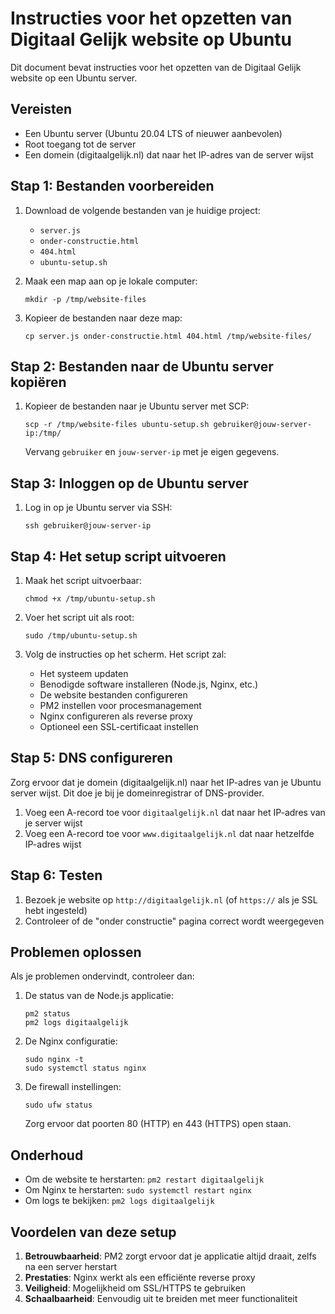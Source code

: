# Instructies voor het opzetten van Digitaal Gelijk website op Ubuntu

Dit document bevat instructies voor het opzetten van de Digitaal Gelijk website op een Ubuntu server.

## Vereisten

- Een Ubuntu server (Ubuntu 20.04 LTS of nieuwer aanbevolen)
- Root toegang tot de server
- Een domein (digitaalgelijk.nl) dat naar het IP-adres van de server wijst

## Stap 1: Bestanden voorbereiden

1. Download de volgende bestanden van je huidige project:
   - `server.js`
   - `onder-constructie.html`
   - `404.html`
   - `ubuntu-setup.sh`

2. Maak een map aan op je lokale computer:
   ```
   mkdir -p /tmp/website-files
   ```

3. Kopieer de bestanden naar deze map:
   ```
   cp server.js onder-constructie.html 404.html /tmp/website-files/
   ```

## Stap 2: Bestanden naar de Ubuntu server kopiëren

1. Kopieer de bestanden naar je Ubuntu server met SCP:
   ```
   scp -r /tmp/website-files ubuntu-setup.sh gebruiker@jouw-server-ip:/tmp/
   ```
   Vervang `gebruiker` en `jouw-server-ip` met je eigen gegevens.

## Stap 3: Inloggen op de Ubuntu server

1. Log in op je Ubuntu server via SSH:
   ```
   ssh gebruiker@jouw-server-ip
   ```

## Stap 4: Het setup script uitvoeren

1. Maak het script uitvoerbaar:
   ```
   chmod +x /tmp/ubuntu-setup.sh
   ```

2. Voer het script uit als root:
   ```
   sudo /tmp/ubuntu-setup.sh
   ```

3. Volg de instructies op het scherm. Het script zal:
   - Het systeem updaten
   - Benodigde software installeren (Node.js, Nginx, etc.)
   - De website bestanden configureren
   - PM2 instellen voor procesmanagement
   - Nginx configureren als reverse proxy
   - Optioneel een SSL-certificaat instellen

## Stap 5: DNS configureren

Zorg ervoor dat je domein (digitaalgelijk.nl) naar het IP-adres van je Ubuntu server wijst. Dit doe je bij je domeinregistrar of DNS-provider.

1. Voeg een A-record toe voor `digitaalgelijk.nl` dat naar het IP-adres van je server wijst
2. Voeg een A-record toe voor `www.digitaalgelijk.nl` dat naar hetzelfde IP-adres wijst

## Stap 6: Testen

1. Bezoek je website op `http://digitaalgelijk.nl` (of `https://` als je SSL hebt ingesteld)
2. Controleer of de "onder constructie" pagina correct wordt weergegeven

## Problemen oplossen

Als je problemen ondervindt, controleer dan:

1. De status van de Node.js applicatie:
   ```
   pm2 status
   pm2 logs digitaalgelijk
   ```

2. De Nginx configuratie:
   ```
   sudo nginx -t
   sudo systemctl status nginx
   ```

3. De firewall instellingen:
   ```
   sudo ufw status
   ```
   Zorg ervoor dat poorten 80 (HTTP) en 443 (HTTPS) open staan.

## Onderhoud

- Om de website te herstarten: `pm2 restart digitaalgelijk`
- Om Nginx te herstarten: `sudo systemctl restart nginx`
- Om logs te bekijken: `pm2 logs digitaalgelijk`

## Voordelen van deze setup

1. **Betrouwbaarheid**: PM2 zorgt ervoor dat je applicatie altijd draait, zelfs na een server herstart
2. **Prestaties**: Nginx werkt als een efficiënte reverse proxy
3. **Veiligheid**: Mogelijkheid om SSL/HTTPS te gebruiken
4. **Schaalbaarheid**: Eenvoudig uit te breiden met meer functionaliteit 